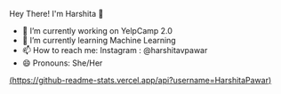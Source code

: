 Hey There! I'm Harshita 👋

- 🔭 I’m currently working on YelpCamp 2.0
- 🌱 I’m currently learning Machine Learning
- 📫 How to reach me: Instagram : @harshitavpawar 
- 😄 Pronouns: She/Her

[(https://github-readme-stats.vercel.app/api?username=HarshitaPawar)](https://github.com/HarshitaPawar/github-readme-stats)
